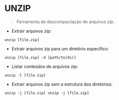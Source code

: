 # UNZIP

> Ferramenta de descompactação de arquivos zip.

- Extrair arquivos zip:

`unzip [file.zip]`

- Extrair arquivos zip para um diretório específico:

`unzip [file.zip] -d [path/to/dir]`

- Listar conteúdos de arquivos zip:

`unzip -l [file.zip]`

- Extrair arquivos zip sem a estrutura dos diretórios:

`unzip -j [file.zip] unzip -j [file.zip]`